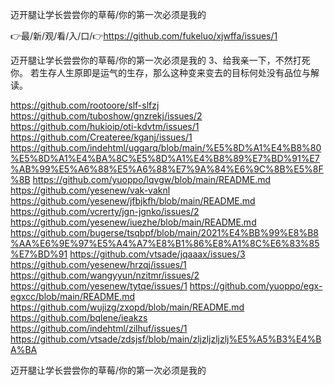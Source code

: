 迈开腿让学长尝尝你的草莓/你的第一次必须是我的

👉最/新/观/看/入/口/👉https://github.com/fukeluo/xjwffa/issues/1

迈开腿让学长尝尝你的草莓/你的第一次必须是我的	3、给我亲一下，不然打死你。
若生存人生原即是运气的生存，那么这种变来变去的目标何处没有品位与解读。


https://github.com/rootoore/slf-slfzj
https://github.com/tuboshow/gnzrekj/issues/2
https://github.com/hukioip/oti-kdvtm/issues/1
https://github.com/Createree/kganj/issues/1
https://github.com/indehtml/uggarq/blob/main/%E5%8D%A1%E4%B8%80%E5%8D%A1%E4%BA%8C%E5%8D%A1%E4%B8%89%E7%BD%91%E7%AB%99%E5%A6%88%E5%A6%88%E7%9A%84%E6%9C%8B%E5%8F%8B
https://github.com/yuoppo/lqvgw/blob/main/README.md
https://github.com/yesenew/vak-vaknl
https://github.com/yesenew/jfbjkfh/blob/main/README.md
https://github.com/vcrerty/jgn-jgnko/issues/2
https://github.com/yesenew/iuezhe/blob/main/README.md
https://github.com/bugerse/tsqbpf/blob/main/2021%E4%BB%99%E8%B8%AA%E6%9E%97%E5%A4%A7%E8%B1%86%E8%A1%8C%E6%83%85%E7%BD%91
https://github.com/vtsade/jqaaax/issues/3
https://github.com/yesenew/hrzqj/issues/1
https://github.com/wangyyun/nzitmr/issues/2
https://github.com/yesenew/tytqe/issues/1
https://github.com/yuoppo/egx-egxcc/blob/main/README.md
https://github.com/wujizg/zxopd/blob/main/README.md
https://github.com/bqlene/ieakzs
https://github.com/indehtml/zilhuf/issues/1
https://github.com/vtsade/zdsjsf/blob/main/zljzljzljzlj%E5%A5%B3%E4%BA%BA

迈开腿让学长尝尝你的草莓/你的第一次必须是我的
